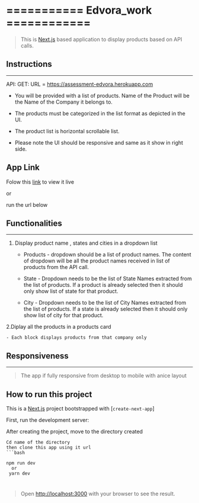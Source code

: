 # =========== Edvora_work ============

> This is [Next.js](https://nextjs.org/) based application to display products based on API calls.

## Instructions

---

API: GET:
URL = https://assessment-edvora.herokuapp.com

- You will be provided with a list of products. Name of the Product will be the Name of the Company it belongs to.

- The products must be categorized in the list format as depicted in the UI.

- The product list is horizontal scrollable list.

- Please note the UI should be responsive and same as it show in right side.

## App Link

Folow this [link]() to view it live

or

run the url below

## Functionalities

---

1. Display product name , states and cities in a dropdown list

   - Products - dropdown should be a list of product names.
     The content of dropdown will be all the product names received in list of products from the API call.

   - State - Dropdown needs to be the list of State Names extracted from the list of products. If a product is already selected then it should only show list of state for that product.

   - City - Dropdown needs to be the list of City Names extracted from the list of products. If a state is already selected then it should only show list of city for that product.

2.Diplay all the products in a products card

    - Each block displays products from that company only

## Responsiveness

---

> The app if fully responsive from desktop to mobile with anice layout

## How to run this project

This is a [Next.js](https://nextjs.org/) project bootstrapped with [`create-next-app`]

First, run the development server:

After creating the project,
move to the directory created

````
Cd name of the directory
then clone this app using it url
```bash

npm run dev
  or
 yarn dev
````

#

> Open [http://localhost:3000](http://localhost:3000) with your browser to see the result.
